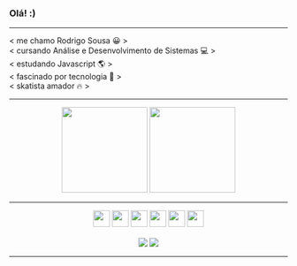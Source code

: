 ### Olá! :)

<hr>

< me chamo Rodrigo Sousa 😀 > <br>
< cursando Análise e Desenvolvimento de Sistemas 💻 > <br>
< estudando Javascript 🌎 > <br>
< fascinado por tecnologia 🚀 > <br>
< skatista amador 🔥 >

<hr>

<div align="center">
  <img height="155em" src="https://github-readme-stats.vercel.app/api?username=rodzhttp&show_icons=true&theme=gotham&include_all_commits=true&count_private=true"/>
  <img height="155em" src="https://github-readme-stats.vercel.app/api/top-langs/?username=rodzhttp&layout=compact&langs_count=7&theme=gotham"/>
</div>

<hr>
  
<div align="center">
  <img height="30em" src="https://img.shields.io/badge/JavaScript-F7DF1E?style=for-the-badge&logo=javascript&logoColor=black">
  <img height="30em" src="https://img.shields.io/badge/HTML5-E34F26?style=for-the-badge&logo=html5&logoColor=white">
  <img height="30em" src="https://img.shields.io/badge/MySQL-00000F?style=for-the-badge&logo=mysql&logoColor=white">
  <img height="30em" src="https://img.shields.io/badge/CSS-239120?&style=for-the-badge&logo=css3&logoColor=white">
  <img height="30em" src="https://img.shields.io/badge/Bootstrap-563D7C?style=for-the-badge&logo=bootstrap&logoColor=white">
  <img height="30em" src="https://cdn.jsdelivr.net/gh/devicons/devicon/icons/photoshop/photoshop-line.svg">
</div>

<br>

<div align="center">
<a href="https://www.linkedin.com/in/rodrigo-sousa-a086341b2/" target="_blank"><img src="https://img.shields.io/badge/LinkedIn-0077B5?style=for-the-badge&logo=linkedin&logoColor=white" target="_blank"></a>
<a href="https://www.instagram.com/rodzsk8" target="_blank"><img src="https://img.shields.io/badge/-Instagram-%23E4405F?style=for-the-badge&logo=instagram&logoColor=white" target="_blank"></a>
</div>

<!-- <hr> -->

<div align="center">
  
<!-- ![Snake animation](https://github.com/rodzhttp/rodzhttp/blob/output/github-contribution-grid-snake.svg) -->
  
</div>

<hr>

